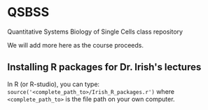 # QSBSS
Quantitative Systems Biology of Single Cells class repository

We will add more here as the course proceeds.

## Installing R packages for Dr. Irish's lectures
In R (or R-studio), you can type:
`source('<complete_path_to>/Irish_R_packages.r')` where `<complete_path_to>` is the file path on your own computer.
